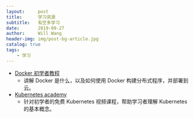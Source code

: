 ```yaml
---
layout:     post
title:      学习资源
subtitle:   有空多学习
date:       2019-09-27
author:     Will Wang
header-img: img/post-bg-article.jpg
catalog: true
tags:
    - 学习
---
```


- [Docker 初学者教程](https://docker-curriculum.com/)
    - 讲解 Docker 是什么，以及如何使用 Docker 构建分布式程序，并部署到云。
- [Kubernetes academy](https://kubernetes.academy/)
    - 针对初学者的免费 Kubernetes 视频课程，帮助学习者理解 Kubernetes 的基本概念。
